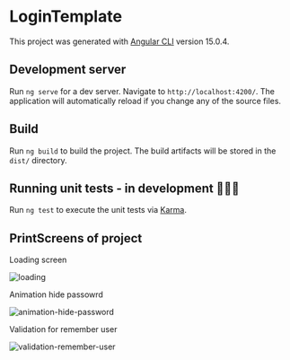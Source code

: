 # LoginTemplate

This project was generated with [Angular CLI](https://github.com/angular/angular-cli) version 15.0.4.

## Development server

Run `ng serve` for a dev server. Navigate to `http://localhost:4200/`. The application will automatically reload if you change any of the source files.


## Build

Run `ng build` to build the project. The build artifacts will be stored in the `dist/` directory.

## Running unit tests - in development 🧑🏽‍💻

Run `ng test` to execute the unit tests via [Karma](https://karma-runner.github.io).

## PrintScreens of project

Loading screen

![loading](https://github.com/MichelDeziderio/login-template/assets/26421270/c7f04b6d-b956-4f47-91f5-20e5ab546868)

Animation hide passowrd

![animation-hide-password](https://github.com/MichelDeziderio/login-template/assets/26421270/e77d480a-1e25-478b-a6be-f821dafee7a9)

Validation for remember user

![validation-remember-user](https://github.com/MichelDeziderio/login-template/assets/26421270/2e31501b-2da2-45ae-9066-d34dc63bbf2f)


